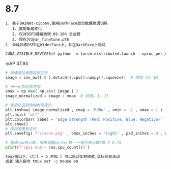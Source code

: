 # 8.7
    1. 基于DAINet-ciconv,使用DarkFace部分数据微调训练
       1. 数据集格式化
       2. 仅对DSFD通路微调 69.16% 全监督
       3. 保存为dyan_finetune.pth
    2. 单纯训练DSFD在WiderFace上，并在DarkFace上测试


```python
CUDA_VISIBLE_DEVICES=0 python -m torch.distributed.launch --nproc_per_node=1 train.py
```
mAP 47.93
```python
# 单通道边缘图显示方法
image = inv_out[ 0 ].detach().cpu().numpy().squeeze()  # 维度 [H, W]

# 归一化到对称范围
vmax = np.max( np.abs( image ) )
image_normalized = image / vmax  # 范围[-1, 1]

# 使用红蓝颜色映射可视化
plt.imshow( image_normalized , cmap = 'RdBu' , vmin = -1 , vmax = 1 )
plt.axis( 'off' )
plt.colorbar( label = 'Edge Strength (Red: Positive, Blue: Negative)' )
plt.show()
# 保存图像到文件
plt.savefig( f'ciconv.png' , bbox_inches = 'tight' , pad_inches = 0 , dpi = 800 )
```

```python
# 查询cpu核心数，用来调整worker数——一般为核心数的0.5-0.75
print(f'cpus num = {os.cpu_count()}')
```

```bash
tmux窗口下，ctrl + b 再加 [ 可以启动复制模式,鼠标任意滚动
或者 输入指令 tmux set -g mouse on
```

